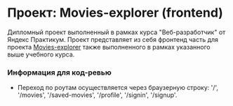 # Проект: Movies-explorer (frontend)

Дипломный проект выполненный в рамках курса "Веб-разработчик" от Яндекс Практикум. Проект представляет из себя фронтенд часть для проекта [Movies-explorer](https://github.com/GorillaDevq/movies-explorer-api) также выполненного в рамках указанного выше учебного курса.

### Информация для код-ревью

- Переход по роутам осуществляется через браузерную строку: '/', '/movies', '/saved-movies', '/profile', '/signin', '/signup'.
